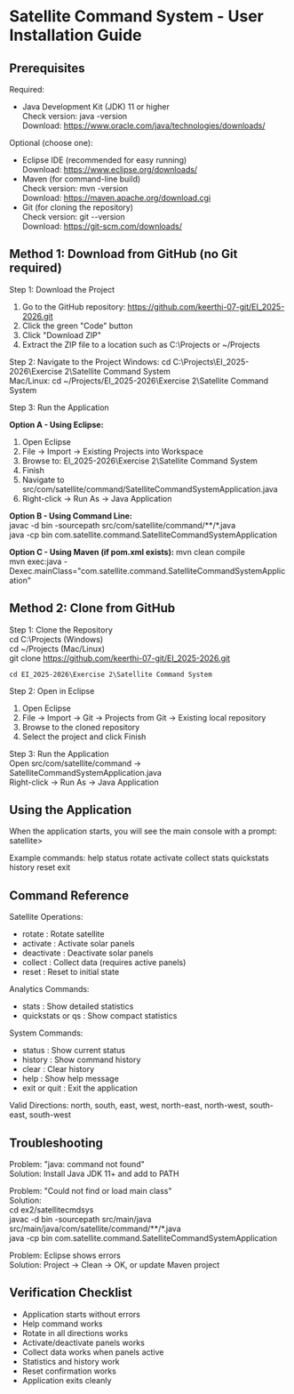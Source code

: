 Satellite Command System - User Installation Guide
==================================================

Prerequisites
-------------
Required:
- Java Development Kit (JDK) 11 or higher  
  Check version: java -version  
  Download: https://www.oracle.com/java/technologies/downloads/

Optional (choose one):
- Eclipse IDE (recommended for easy running)  
  Download: https://www.eclipse.org/downloads/
- Maven (for command-line build)  
  Check version: mvn -version  
  Download: https://maven.apache.org/download.cgi
- Git (for cloning the repository)  
  Check version: git --version  
  Download: https://git-scm.com/downloads/

Method 1: Download from GitHub (no Git required)
------------------------------------------------
Step 1: Download the Project
1. Go to the GitHub repository: https://github.com/keerthi-07-git/EI_2025-2026.git
2. Click the green "Code" button
3. Click "Download ZIP"
4. Extract the ZIP file to a location such as C:\Projects or ~/Projects

Step 2: Navigate to the Project
Windows:
    cd C:\Projects\EI_2025-2026\Exercise 2\Satellite Command System  
Mac/Linux:
    cd ~/Projects/EI_2025-2026\Exercise 2\Satellite Command System  

Step 3: Run the Application


**Option A - Using Eclipse:**
1. Open Eclipse  
2. File → Import → Existing Projects into Workspace  
3. Browse to: EI_2025-2026\Exercise 2\Satellite Command System   
4. Finish  
5. Navigate to src/com/satellite/command/SatelliteCommandSystemApplication.java  
6. Right-click → Run As → Java Application  

**Option B - Using Command Line:**  
    javac -d bin -sourcepath src/com/satellite/command/**/*.java  
    java -cp bin com.satellite.command.SatelliteCommandSystemApplication  

**Option C - Using Maven (if pom.xml exists):**
    mvn clean compile  
    mvn exec:java -Dexec.mainClass="com.satellite.command.SatelliteCommandSystemApplication"  

Method 2: Clone from GitHub
---------------------------
Step 1: Clone the Repository  
    cd C:\Projects        (Windows)  
    cd ~/Projects         (Mac/Linux)  
    git clone https://github.com/keerthi-07-git/EI_2025-2026.git

    
    cd EI_2025-2026\Exercise 2\Satellite Command System   

Step 2: Open in Eclipse  
1. Open Eclipse  
2. File → Import → Git → Projects from Git → Existing local repository  
3. Browse to the cloned repository  
4. Select the project and click Finish  

Step 3: Run the Application  
Open src/com/satellite/command → SatelliteCommandSystemApplication.java  
Right-click → Run As → Java Application  

Using the Application
---------------------
When the application starts, you will see the main console with a prompt:
    satellite>  

Example commands:
    help
    status
    rotate <direction>
    activate
    collect
    stats
    quickstats
    history
    reset
    exit

Command Reference
-----------------
Satellite Operations:
- rotate <direction> : Rotate satellite  
- activate : Activate solar panels  
- deactivate : Deactivate solar panels  
- collect : Collect data (requires active panels)  
- reset : Reset to initial state  

Analytics Commands:
- stats : Show detailed statistics  
- quickstats or qs : Show compact statistics  

System Commands:
- status : Show current status  
- history : Show command history  
- clear : Clear history  
- help : Show help message  
- exit or quit : Exit the application  

Valid Directions: north, south, east, west, north-east, north-west, south-east, south-west

Troubleshooting
---------------
Problem: "java: command not found"  
Solution: Install Java JDK 11+ and add to PATH  

Problem: "Could not find or load main class"  
Solution:  
    cd ex2/satellitecmdsys  
    javac -d bin -sourcepath src/main/java src/main/java/com/satellite/command/**/*.java  
    java -cp bin com.satellite.command.SatelliteCommandSystemApplication  

Problem: Eclipse shows errors  
Solution: Project → Clean → OK, or update Maven project  


Verification Checklist
----------------------
- Application starts without errors  
- Help command works  
- Rotate in all directions works  
- Activate/deactivate panels works  
- Collect data works when panels active  
- Statistics and history work  
- Reset confirmation works  
- Application exits cleanly  

